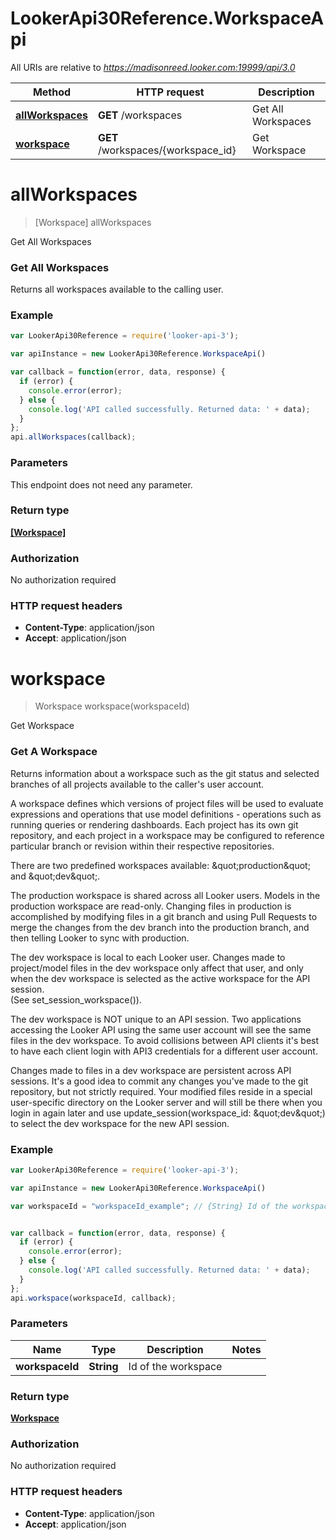 # LookerApi30Reference.WorkspaceApi

All URIs are relative to *https://madisonreed.looker.com:19999/api/3.0*

Method | HTTP request | Description
------------- | ------------- | -------------
[**allWorkspaces**](WorkspaceApi.md#allWorkspaces) | **GET** /workspaces | Get All Workspaces
[**workspace**](WorkspaceApi.md#workspace) | **GET** /workspaces/{workspace_id} | Get Workspace


<a name="allWorkspaces"></a>
# **allWorkspaces**
> [Workspace] allWorkspaces

Get All Workspaces

### Get All Workspaces 

Returns all workspaces available to the calling user.


### Example
```javascript
var LookerApi30Reference = require('looker-api-3');

var apiInstance = new LookerApi30Reference.WorkspaceApi()

var callback = function(error, data, response) {
  if (error) {
    console.error(error);
  } else {
    console.log('API called successfully. Returned data: ' + data);
  }
};
api.allWorkspaces(callback);
```

### Parameters
This endpoint does not need any parameter.

### Return type

[**[Workspace]**](Workspace.md)

### Authorization

No authorization required

### HTTP request headers

 - **Content-Type**: application/json
 - **Accept**: application/json

<a name="workspace"></a>
# **workspace**
> Workspace workspace(workspaceId)

Get Workspace

### Get A Workspace 

Returns information about a workspace such as the git status and selected branches
of all projects available to the caller&#39;s user account.

A workspace defines which versions of project files will be used to evaluate expressions
and operations that use model definitions - operations such as running queries or rendering dashboards. 
Each project has its own git repository, and each project in a workspace may be configured to reference 
particular branch or revision within their respective repositories. 

There are two predefined workspaces available: \&quot;production\&quot; and \&quot;dev\&quot;. 

The production workspace is shared across all Looker users. Models in the production workspace are read-only.
Changing files in production is accomplished by modifying files in a git branch and using Pull Requests
to merge the changes from the dev branch into the production branch, and then telling
Looker to sync with production.

The dev workspace is local to each Looker user. Changes made to project/model files in the dev workspace only affect
that user, and only when the dev workspace is selected as the active workspace for the API session.  
(See set_session_workspace()). 

The dev workspace is NOT unique to an API session. Two applications accessing the Looker API using
the same user account will see the same files in the dev workspace. To avoid collisions between
API clients it&#39;s best to have each client login with API3 credentials for a different user account.

Changes made to files in a dev workspace are persistent across API sessions. It&#39;s a good
idea to commit any changes you&#39;ve made to the git repository, but not strictly required. Your modified files
reside in a special user-specific directory on the Looker server and will still be there when you login in again
later and use update_session(workspace_id: \&quot;dev\&quot;) to select the dev workspace for the new API session.


### Example
```javascript
var LookerApi30Reference = require('looker-api-3');

var apiInstance = new LookerApi30Reference.WorkspaceApi()

var workspaceId = "workspaceId_example"; // {String} Id of the workspace 


var callback = function(error, data, response) {
  if (error) {
    console.error(error);
  } else {
    console.log('API called successfully. Returned data: ' + data);
  }
};
api.workspace(workspaceId, callback);
```

### Parameters

Name | Type | Description  | Notes
------------- | ------------- | ------------- | -------------
 **workspaceId** | **String**| Id of the workspace  | 

### Return type

[**Workspace**](Workspace.md)

### Authorization

No authorization required

### HTTP request headers

 - **Content-Type**: application/json
 - **Accept**: application/json

